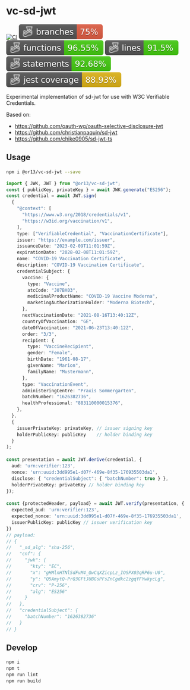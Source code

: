 # vc-sd-jwt

[![CI](https://github.com/or13/vc-sd-jwt/actions/workflows/ci.yml/badge.svg)](https://github.com/or13/vc-sd-jwt/actions/workflows/ci.yml)
![Branches](./badges/coverage-branches.svg)
![Functions](./badges/coverage-functions.svg)
![Lines](./badges/coverage-lines.svg)
![Statements](./badges/coverage-statements.svg)
![Jest coverage](./badges/coverage-jest%20coverage.svg)

<!-- [![NPM](https://nodei.co/npm/@or13/vc-sd-jwt.png?mini=true)](https://npmjs.org/package/@or13/vc-sd-jwt) -->

Experimental implementation of sd-jwt for use with W3C Verifiable Credentials.

Based on:

- https://github.com/oauth-wg/oauth-selective-disclosure-jwt
- https://github.com/christianpaquin/sd-jwt
- https://github.com/chike0905/sd-jwt-ts

## Usage

```sh
npm i @or13/vc-sd-jwt --save
```

```ts
import { JWK, JWT } from "@or13/vc-sd-jwt";
const { publicKey, privateKey } = await JWK.generate("ES256");
const credential = await JWT.sign(
  {
    "@context": [
      "https://www.w3.org/2018/credentials/v1",
      "https://w3id.org/vaccination/v1",
    ],
    type: ["VerifiableCredential", "VaccinationCertificate"],
    issuer: "https://example.com/issuer",
    issuanceDate: "2023-02-09T11:01:59Z",
    expirationDate: "2028-02-08T11:01:59Z",
    name: "COVID-19 Vaccination Certificate",
    description: "COVID-19 Vaccination Certificate",
    credentialSubject: {
      vaccine: {
        type: "Vaccine",
        atcCode: "J07BX03",
        medicinalProductName: "COVID-19 Vaccine Moderna",
        marketingAuthorizationHolder: "Moderna Biotech",
      },
      nextVaccinationDate: "2021-08-16T13:40:12Z",
      countryOfVaccination: "GE",
      dateOfVaccination: "2021-06-23T13:40:12Z",
      order: "3/3",
      recipient: {
        type: "VaccineRecipient",
        gender: "Female",
        birthDate: "1961-08-17",
        givenName: "Marion",
        familyName: "Mustermann",
      },
      type: "VaccinationEvent",
      administeringCentre: "Praxis Sommergarten",
      batchNumber: "1626382736",
      healthProfessional: "883110000015376",
    },
  },
  { 
    issuerPrivateKey: privateKey, // issuer signing key
    holderPublicKey: publicKey    // holder binding key
  }
);

const presentation = await JWT.derive(credential, { 
  aud: 'urn:verifier:123',
  nonce: 'urn:uuid:3dd995e1-d07f-469e-8f35-176935503da1',
  disclose: { "credentialSubject": { "batchNumber": true } },
  holderPrivateKey: privateKey // holder binding key
});

const {protectedHeader, payload} = await JWT.verify(presentation, {
  expected_aud: 'urn:verifier:123',
  expected_nonce: 'urn:uuid:3dd995e1-d07f-469e-8f35-176935503da1',
  issuerPublicKey: publicKey // issuer verification key
})
// payload:
// {
//   "_sd_alg": "sha-256",
//   "cnf": {
//     "jwk": {
//       "kty": "EC",
//       "x": "gHMlnHTNlSdFvM4_QwCqXZicpLz_IOSPX03qRP6u-U0",
//       "y": "Q5AmytQ-PrQ3GFtJUBGsPFsZnCgdkc2zgqYFYwkycLg",
//       "crv": "P-256",
//       "alg": "ES256"
//     }
//   },
//   "credentialSubject": {
//     "batchNumber": "1626382736"
//   }
// }
```

## Develop

```bash
npm i
npm t
npm run lint
npm run build
```
